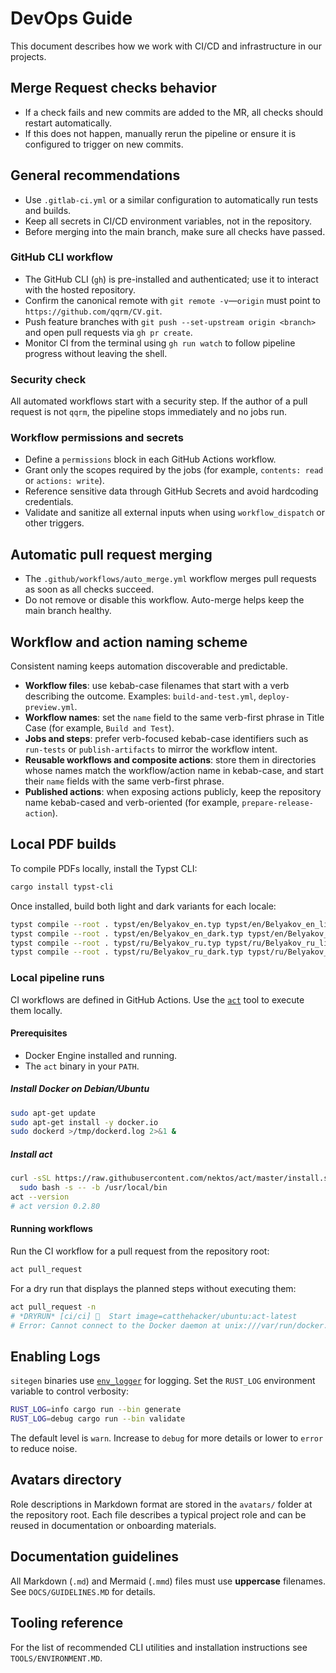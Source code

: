 # DevOps Guide

This document describes how we work with CI/CD and infrastructure in our projects.

## Merge Request checks behavior
- If a check fails and new commits are added to the MR, all checks should restart automatically.
- If this does not happen, manually rerun the pipeline or ensure it is configured to trigger on new commits.

## General recommendations
- Use `.gitlab-ci.yml` or a similar configuration to automatically run tests and builds.
- Keep all secrets in CI/CD environment variables, not in the repository.
- Before merging into the main branch, make sure all checks have passed.

### GitHub CLI workflow
- The GitHub CLI (`gh`) is pre-installed and authenticated; use it to interact with the hosted repository.
- Confirm the canonical remote with `git remote -v`—`origin` must point to `https://github.com/qqrm/CV.git`.
- Push feature branches with `git push --set-upstream origin <branch>` and open pull requests via `gh pr create`.
- Monitor CI from the terminal using `gh run watch` to follow pipeline progress without leaving the shell.

### Security check
All automated workflows start with a security step. If the author of a pull
request is not `qqrm`, the pipeline stops immediately and no jobs run.

### Workflow permissions and secrets
- Define a `permissions` block in each GitHub Actions workflow.
- Grant only the scopes required by the jobs (for example, `contents: read` or `actions: write`).
- Reference sensitive data through GitHub Secrets and avoid hardcoding credentials.
- Validate and sanitize all external inputs when using `workflow_dispatch` or other triggers.

## Automatic pull request merging
- The `.github/workflows/auto_merge.yml` workflow merges pull requests as soon as all checks succeed.
- Do not remove or disable this workflow. Auto-merge helps keep the main branch healthy.

## Workflow and action naming scheme
Consistent naming keeps automation discoverable and predictable.

- **Workflow files**: use kebab-case filenames that start with a verb describing the outcome. Examples: `build-and-test.yml`, `deploy-preview.yml`.
- **Workflow names**: set the `name` field to the same verb-first phrase in Title Case (for example, `Build and Test`).
- **Jobs and steps**: prefer verb-focused kebab-case identifiers such as `run-tests` or `publish-artifacts` to mirror the workflow intent.
- **Reusable workflows and composite actions**: store them in directories whose names match the workflow/action name in kebab-case, and start their `name` fields with the same verb-first phrase.
- **Published actions**: when exposing actions publicly, keep the repository name kebab-cased and verb-oriented (for example, `prepare-release-action`).


## Local PDF builds
To compile PDFs locally, install the Typst CLI:

```bash
cargo install typst-cli
```

Once installed, build both light and dark variants for each locale:

```bash
typst compile --root . typst/en/Belyakov_en.typ typst/en/Belyakov_en_light.pdf
typst compile --root . typst/en/Belyakov_en_dark.typ typst/en/Belyakov_en_dark.pdf
typst compile --root . typst/ru/Belyakov_ru.typ typst/ru/Belyakov_ru_light.pdf
typst compile --root . typst/ru/Belyakov_ru_dark.typ typst/ru/Belyakov_ru_dark.pdf
```

### Local pipeline runs
CI workflows are defined in GitHub Actions. Use the [`act`](https://github.com/nektos/act) tool to execute them locally.

#### Prerequisites
- Docker Engine installed and running.
- The `act` binary in your `PATH`.

##### Install Docker on Debian/Ubuntu
```bash
sudo apt-get update
sudo apt-get install -y docker.io
sudo dockerd >/tmp/dockerd.log 2>&1 &
```

##### Install act
```bash
curl -sSL https://raw.githubusercontent.com/nektos/act/master/install.sh | \
  sudo bash -s -- -b /usr/local/bin
act --version
# act version 0.2.80
```

#### Running workflows
Run the CI workflow for a pull request from the repository root:
```bash
act pull_request
```

For a dry run that displays the planned steps without executing them:
```bash
act pull_request -n
# *DRYRUN* [ci/ci] 🚀  Start image=catthehacker/ubuntu:act-latest
# Error: Cannot connect to the Docker daemon at unix:///var/run/docker.sock. Is the docker daemon running?
```


## Enabling Logs
`sitegen` binaries use [`env_logger`](https://docs.rs/env_logger/) for logging. Set the
`RUST_LOG` environment variable to control verbosity:

```bash
RUST_LOG=info cargo run --bin generate
RUST_LOG=debug cargo run --bin validate
```

The default level is `warn`. Increase to `debug` for more details or
lower to `error` to reduce noise.

## Avatars directory
Role descriptions in Markdown format are stored in the `avatars/` folder at the repository root. Each file describes a typical project role and can be reused in documentation or onboarding materials.

## Documentation guidelines
All Markdown (`.md`) and Mermaid (`.mmd`) files must use **uppercase** filenames. See `DOCS/GUIDELINES.MD` for details.

## Tooling reference
For the list of recommended CLI utilities and installation instructions see `TOOLS/ENVIRONMENT.MD`.
